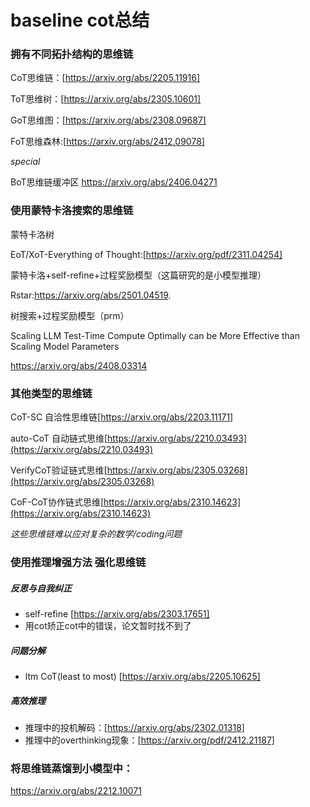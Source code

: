# baseline cot总结

### 拥有不同拓扑结构的思维链
CoT思维链：[https://arxiv.org/abs/2205.11916]

ToT思维树：[https://arxiv.org/abs/2305.10601]

GoT思维图：[https://arxiv.org/abs/2308.09687]

FoT思维森林:[https://arxiv.org/abs/2412.09078]

*special*

BoT思维链缓冲区 https://arxiv.org/abs/2406.04271

### 使用蒙特卡洛搜索的思维链

蒙特卡洛树

EoT/XoT-Everything of Thought:[https://arxiv.org/pdf/2311.04254]

蒙特卡洛+self-refine+过程奖励模型（这篇研究的是小模型推理）

Rstar:https://arxiv.org/abs/2501.04519.

树搜索+过程奖励模型（prm）

Scaling LLM Test-Time Compute Optimally can be More Effective than Scaling Model Parameters

https://arxiv.org/abs/2408.03314

### 其他类型的思维链

CoT-SC 自洽性思维链[https://arxiv.org/abs/2203.11171]

auto-CoT 自动链式思维[https://arxiv.org/abs/2210.03493](https://arxiv.org/abs/2210.03493)

VerifyCoT验证链式思维[https://arxiv.org/abs/2305.03268](https://arxiv.org/abs/2305.03268)

CoF-CoT协作链式思维[https://arxiv.org/abs/2310.14623](https://arxiv.org/abs/2310.14623)

*这些思维链难以应对复杂的数学/coding问题*

### 使用推理增强方法 强化思维链

##### 反思与自我纠正 

- self-refine [https://arxiv.org/abs/2303.17651]
- 用cot矫正cot中的错误，论文暂时找不到了
  
##### 问题分解 
- ltm CoT(least to most) [https://arxiv.org/abs/2205.10625]
  
##### 高效推理 
- 推理中的投机解码：[https://arxiv.org/abs/2302.01318]
- 推理中的overthinking现象：[https://arxiv.org/pdf/2412.21187]


### 将思维链蒸馏到小模型中：
https://arxiv.org/abs/2212.10071











